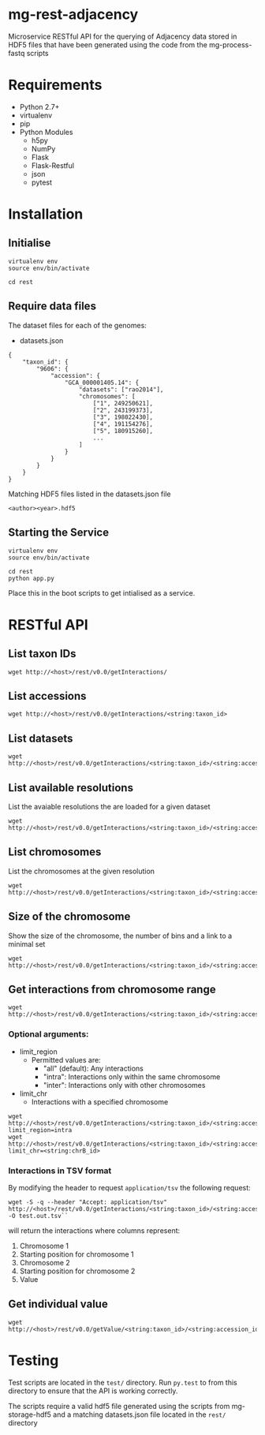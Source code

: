 # mg-rest-adjacency

Microservice RESTful API for the querying of Adjacency data stored in HDF5 files that have been generated using the code from the mg-process-fastq scripts

# Requirements
- Python 2.7+
- virtualenv
- pip
- Python Modules
  - h5py
  - NumPy
  - Flask
  - Flask-Restful
  - json
  - pytest

# Installation
## Initialise
```
virtualenv env
source env/bin/activate

cd rest
```

## Require data files
The dataset files for each of the genomes:

- datasets.json
```
{
    "taxon_id": {
        "9606": {
            "accession": {
                "GCA_000001405.14": {
                    "datasets": ["rao2014"],
                    "chromosomes": [
                        ["1", 249250621],
                        ["2", 243199373],
                        ["3", 198022430],
                        ["4", 191154276],
                        ["5", 180915260],
                        ...
                    ]
                }
            }
        }
    }
}
```

Matching HDF5 files listed in the datasets.json file
```
<author><year>.hdf5
```

## Starting the Service
```
virtualenv env
source env/bin/activate

cd rest
python app.py
```

Place this in the boot scripts to get intialised as a service.

# RESTful API
## List taxon IDs
```
wget http://<host>/rest/v0.0/getInteractions/
```

## List accessions
```
wget http://<host>/rest/v0.0/getInteractions/<string:taxon_id>
```

## List datasets
```
wget http://<host>/rest/v0.0/getInteractions/<string:taxon_id>/<string:accession_id>
```

## List available resolutions
List the avaiable resolutions the are loaded for a given dataset
```
wget http://<host>/rest/v0.0/getInteractions/<string:taxon_id>/<string:accession_id>/<string:dataset>
```

## List chromosomes
List the chromosomes at the given resolution
```
wget http://<host>/rest/v0.0/getInteractions/<string:taxon_id>/<string:accession_id>/<string:dataset>/<int:resolution>
```

## Size of the chromosome
Show the size of the chromosome, the number of bins and a link to a minimal set
```
wget http://<host>/rest/v0.0/getInteractions/<string:taxon_id>/<string:accession_id>/<string:dataset>/<int:resolution>/<string:chr_id>
```

## Get interactions from chromosome range
```
wget http://<host>/rest/v0.0/getInteractions/<string:taxon_id>/<string:accession_id>/<string:dataset>/<int:resolution>/<string:chr_id>/<int:start>/<int:end>
```
### Optional arguments:
- limit_region
  - Permitted values are:
    - "all" (default): Any interactions
    - "intra": Interactions only within the same chromosome
    - "inter": Interactions only with other chromosomes
- limit_chr
  - Interactions with a specified chromosome

```
wget http://<host>/rest/v0.0/getInteractions/<string:taxon_id>/<string:accession_id>/<string:dataset>/<int:resolution>/<string:chr_id>/<int:start>/<int:end>?limit_region=intra
wget http://<host>/rest/v0.0/getInteractions/<string:taxon_id>/<string:accession_id>/<string:dataset>/<int:resolution>/<string:chrA_id>/<int:start>/<int:end>?limit_chr=<string:chrB_id>
```

### Interactions in TSV format
By modifying the header to request `application/tsv` the following request:

```
wget -S -q --header "Accept: application/tsv" http://<host>/rest/v0.0/getInteractions/<string:taxon_id>/<string:accession_id>/<string:dataset>/<int:resolution>/<string:chrA_id>/<int:start>/<int:end> -O test.out.tsv``

```

will return the interactions where columns represent:

1. Chromosome 1
2. Starting position for chromosome 1
3. Chromosome 2
4. Starting position for chromosome 2
5. Value

## Get individual value
```
wget http://<host>/rest/v0.0/getValue/<string:taxon_id>/<string:accession_id>/<string:dataset>/<int:resolution>/<string:bin_i>/<int:bin_j>
```

# Testing
Test scripts are located in the `test/` directory. Run `py.test` to from this directory to ensure that the API is working correctly.

The scripts require a valid hdf5 file generated using the scripts from mg-storage-hdf5 and a matching datasets.json file located in the `rest/` directory


